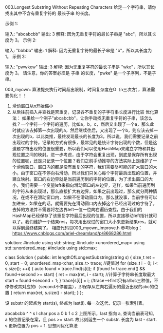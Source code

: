 003.Longest Substring Without Repeating Characters
给定一个字符串，请你找出其中不含有重复字符的 最长子串 的长度。

示例 1:

输入: "abcabcbb"
输出: 3 
解释: 因为无重复字符的最长子串是 "abc"，所以其长度为 3。
示例 2:

输入: "bbbbb"
输出: 1
解释: 因为无重复字符的最长子串是 "b"，所以其长度为 1。
示例 3:

输入: "pwwkew"
输出: 3
解释: 因为无重复字符的最长子串是 "wke"，所以其长度为 3。
     请注意，你的答案必须是 子串 的长度，"pwke" 是一个子序列，不是子串。
	 
	
	
003_myown:
算法提交执行时间超出限制，时间复杂度在O（n三次方），算法需要优化！！
1. 滑动窗口从n开始缩小
2. 从后往前插入并查找是否重复，记录各不重复的子字符串长度进行比较
优化算法：
如果给一个例子"abcabcbb"，让你手动找无重复字符的子串，该怎么找？一个字符一个字符的遍历，比如a，b，c，然后又出现了一个a，那么此时就应该去掉第一次出现的a，然后继续往后，又出现了一个b，则应该去掉一次出现的b，以此类推，最终发现最长的长度为3。所以说，我们需要记录之前出现过的字符，记录的方式有很多，最常见的是统计字符出现的个数，但是这道题字符出现的位置很重要，所以我们可以使用HashMap来建立字符和其出现位置之间的映射。进一步考虑，由于字符会重复出现，到底是保存所有出现的位置呢，还是只记录一个位置？我们之前手动推导的方法实际上是维护了一个滑动窗口，窗口内的都是没有重复的字符，我们需要尽可能的扩大窗口的大小。由于窗口在不停向右滑动，所以我们只关心每个字符最后出现的位置，并建立映射。窗口的右边界就是当前遍历到的字符的位置，为了求出窗口的大小，我们需要一个变量left来指向滑动窗口的左边界，这样，如果当前遍历到的字符从未出现过，那么直接扩大右边界，如果之前出现过，那么就分两种情况，在或不在滑动窗口内，如果不在滑动窗口内，那么就没事，当前字符可以加进来，如果在的话，就需要先在滑动窗口内去掉这个已经出现过的字符了，去掉的方法并不需要将左边界left一位一位向右遍历查找，由于我们的HashMap已经保存了该重复字符最后出现的位置，所以直接移动left指针就可以了。我们维护一个结果res，每次用出现过的窗口大小来更新结果res，就可以得到最终结果了。
相应代码见003_myown_improve.h
参考blog：
https://www.cnblogs.com/ariel-dreamland/p/8668286.html


solution:
#include <string>
using std::string;
#include <unordered_map>
using std::unordered_map;
#include <algorithm>
using std::max;

class Solution {
public:
    int lengthOfLongestSubstring(string s) {
        size_t ret = 0, start = 0;
        unordered_map<char, size_t> trace;       //键值对
        for (size_t i = 0; i < s.size(); ++i) {
            auto found = trace.find(s[i]);
            if (found != trace.end() && found->second >= start) {
                ret = max(ret, i - start);     //计算子字符串长度取最大
                start = found->second + 1;
            }
            trace[s[i]] = i;   //trace—>first只有a/b/c三种值，不停修改其对应的i（second不停覆盖），即保存从左向右遍历的最近出现的abc的位置
        }
        return max(ret, s.size() - start);
    }
};

设 substr 的起点为 start(s), 终点为 last(l). 每一次迭代，记录一张索引表。

abcabcbb
^  ^
s  l
char	pos
a	0
b	1
c	2
上图所示，last 指向 a, 查询当前表可知，a 的位置记录在案，且 pos >= start. 故此刻诞生一个 substr. 长度为 last - start. s 更新位置为 pos + 1.
思想同优化算法